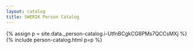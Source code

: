 ```yaml
---
layout: catalog
title: SWERIK Person Catalog
---
```

{% assign p = site.data._person-catalog.i-UtfnBCgkCG8PMs7QCCsMXj %}
{% include person-catalog.html p=p %}

